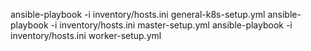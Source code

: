 ansible-playbook -i inventory/hosts.ini general-k8s-setup.yml
ansible-playbook -i inventory/hosts.ini master-setup.yml
ansible-playbook -i inventory/hosts.ini worker-setup.yml